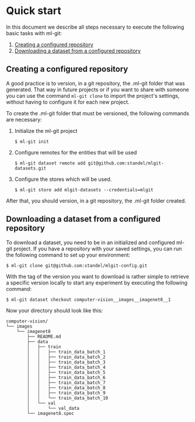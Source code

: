 # Quick start #

In this document we describe all steps necessary to execute the following basic tasks with ml-git:

1. [Creating a configured repository](#git_clone)
2. [Downloading a dataset from a configured repository](#download)


## <a name="git_clone"> Creating a configured repository</a> ##

A good practice is to version, in a git repository, the .ml-git folder that was generated. 
That way in future projects or if you want to share with someone 
you can use the command ```ml-git clone``` to import the project's settings, 
without having to configure it for each new project. 

To create the .ml-git folder that must be versioned, the following commands are necessary:

1. Initialize the ml-git project
    ```
    $ ml-git init
    ```
   
2. Configure remotes for the entities that will be used
    ```
    $ ml-git dataset remote add git@github.com:standel/mlgit-datasets.git
    ```

3. Configure the stores which will be used.
    ```
    $ ml-git store add mlgit-datasets --credentials=mlgit
    ```

After that, you should version, in a git repository, the .ml-git folder created.


## <a name="download"> Downloading a dataset from a configured repository </a> ##

To download a dataset, you need to be in an initialized and configured ml-git project. If you have a repository with your saved settings, you can run the following command to set up your environment:

```
$ ml-git clone git@github.com:standel/mlgit-config.git
```

With the tag of the version you want to download is rather simple to retrieve a specific version locally to start any experiment by executing the following command:

```
$ ml-git dataset checkout computer-vision__images__imagenet8__1
```

Now your directory should look like this:

```
computer-vision/
└── images
    └── imagenet8
        ├── README.md
        ├── data
        │   ├── train
        │   │   ├── train_data_batch_1
        │   │   ├── train_data_batch_2
        │   │   ├── train_data_batch_3
        │   │   ├── train_data_batch_4
        │   │   ├── train_data_batch_5
        │   │   ├── train_data_batch_6
        │   │   ├── train_data_batch_7
        │   │   ├── train_data_batch_8
        │   │   ├── train_data_batch_9
        │   │   └── train_data_batch_10
        │   └── val
        │       └── val_data
        └── imagenet8.spec
```